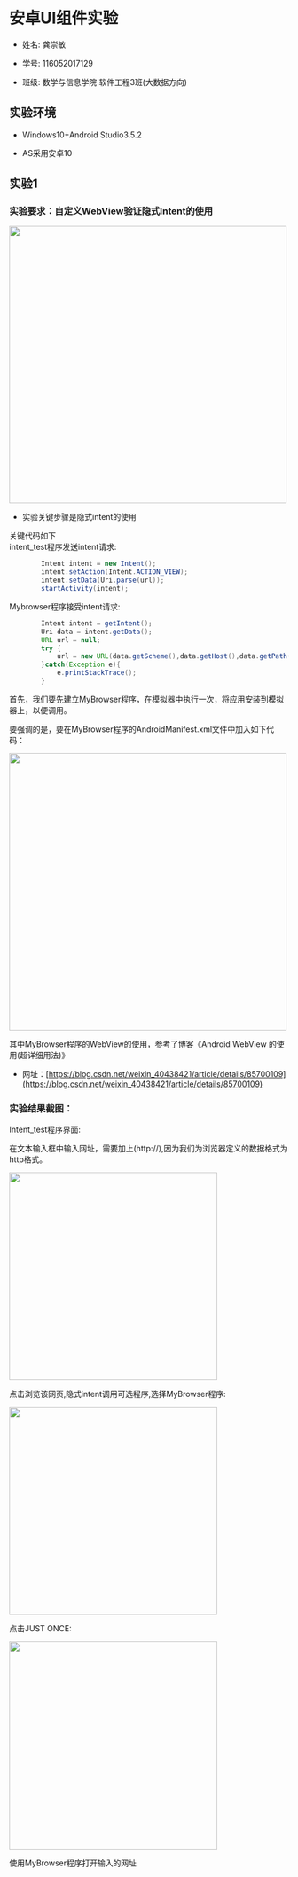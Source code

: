 # 安卓UI组件实验

* 姓名: 龚崇敏</br>

* 学号: 116052017129</br>

* 班级: 数学与信息学院 软件工程3班(大数据方向)</br>

## 实验环境

* Windows10+Android Studio3.5.2

* AS采用安卓10

## 实验1

###     实验要求：自定义WebView验证隐式Intent的使用 

<img src="https://github.com/TheFirstDreamzZZ/Android_Test4/blob/master/Intent_test/ScreenShoot/title.png" width="500" />

* 实验关键步骤是隐式intent的使用

关键代码如下</br>
intent_test程序发送intent请求:</br>
```JAVA
        Intent intent = new Intent();
        intent.setAction(Intent.ACTION_VIEW);
        intent.setData(Uri.parse(url));
        startActivity(intent);
```
Mybrowser程序接受intent请求:</br>
```JAVA
        Intent intent = getIntent();
        Uri data = intent.getData();
        URL url = null;
        try {
            url = new URL(data.getScheme(),data.getHost(),data.getPath());
        }catch(Exception e){
            e.printStackTrace();
        }
```
首先，我们要先建立MyBrowser程序，在模拟器中执行一次，将应用安装到模拟器上，以便调用。</br>

要强调的是，要在MyBrowser程序的AndroidManifest.xml文件中加入如下代码：</br>

<img src="https://github.com/TheFirstDreamzZZ/Android_Test4/blob/master/Intent_test/ScreenShoot/add.png" width="500" />

其中MyBrowser程序的WebView的使用，参考了博客《Android WebView 的使用(超详细用法)》

* 网址：[https://blog.csdn.net/weixin_40438421/article/details/85700109](https://blog.csdn.net/weixin_40438421/article/details/85700109)

###     实验结果截图：

Intent_test程序界面:

在文本输入框中输入网址，需要加上(http://),因为我们为浏览器定义的数据格式为http格式。

<img src="https://github.com/TheFirstDreamzZZ/Android_Test4/blob/master/Intent_test/ScreenShoot/first.png" width="375" />

点击浏览该网页,隐式intent调用可选程序,选择MyBrowser程序:

<img src="https://github.com/TheFirstDreamzZZ/Android_Test4/blob/master/Intent_test/ScreenShoot/second.png" width="375" />

点击JUST ONCE:

<img src="https://github.com/TheFirstDreamzZZ/Android_Test4/blob/master/Intent_test/ScreenShoot/third.png" width="375" />

使用MyBrowser程序打开输入的网址
